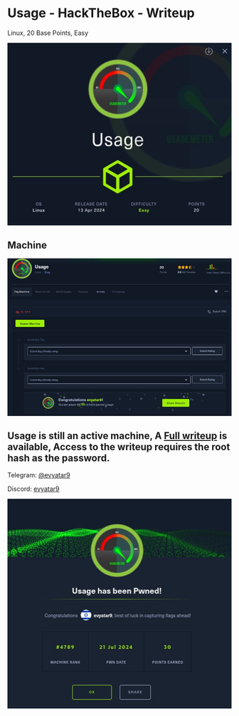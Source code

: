 # Usage - HackTheBox - Writeup
Linux, 20 Base Points, Easy

![info.JPG](images/info.JPG)

## Machine

![‏‏Usage.JPG](images/Usage.JPG)
 
## Usage is still an active machine, A [Full writeup](Usage-Writeup.pdf) is available, Access to the writeup requires the root hash as the password.

Telegram: [@evyatar9](https://t.me/evyatar9)

Discord: [evyatar9](https://discord.com/users/812805349815091251)

![pwn.JPG](images/pwn.JPG)